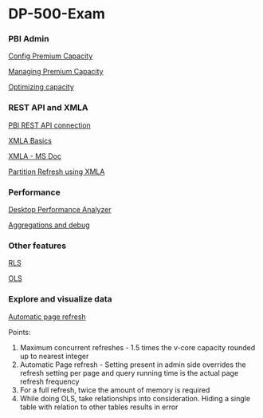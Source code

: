 # DP-500-Exam
### PBI Admin
[Config Premium Capacity](https://docs.microsoft.com/en-us/power-bi/enterprise/service-admin-premium-manage)

[Managing Premium Capacity](https://docs.microsoft.com/en-us/power-bi/enterprise/service-admin-premium-manage)

[Optimizing capacity](https://docs.microsoft.com/en-us/power-bi/enterprise/service-premium-capacity-optimize)

### REST API and XMLA
[PBI REST API connection](https://www.sqlshack.com/how-to-access-power-bi-rest-apis-programmatically/)

[XMLA Basics](https://radacad.com/what-is-the-xmla-endpoint-for-power-bi-and-why-should-i-care)

[XMLA - MS Doc](https://docs.microsoft.com/en-us/power-bi/enterprise/service-premium-connect-tools)

[Partition Refresh using XMLA](https://sqlserverbi.blog/2021/12/27/hybrid-tables-incremental-refresh-and-table-partitioning-in-power-bi/)

### Performance
[Desktop Performance Analyzer](https://docs.microsoft.com/en-us/power-bi/create-reports/desktop-performance-analyzer)

[Aggregations and debug](https://www.antmanbi.com/post/getting-started-with-aggregations-in-power-bi-part-1)

### Other features
[RLS](https://www.antmanbi.com/post/create-static-row-level-security-in-power-bi)

[OLS](https://youtu.be/8s3MByrZJgg)

### Explore and visualize data
[Automatic page refresh](https://docs.microsoft.com/en-us/power-bi/create-reports/desktop-automatic-page-refresh)

Points:
1. Maximum concurrent refreshes - 1.5 times the v-core capacity rounded up to nearest integer
2. Automatic Page refresh - Setting present in admin side overrides the refresh setting per page and query running time is the actual page refresh frequency
3. For a full refresh, twice the amount of memory is required
4. While doing OLS, take relationships into consideration. Hiding a single table with relation to other tables results in error
